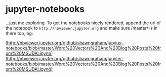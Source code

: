 # jupyter-notebooks

...just me exploring. To get the notebooks nicely rendered, append the url of the notebook to `http://nbviewer.jupyter.org` and make sure /master/ is in there too, eg:

[http://nbviewer.jupyter.org/github/shawngraham/jupyter-notebooks/blob/master/Word%20Vectors%20And%20Blog%20Posts%20from%20MSUDAI.ipynb](http://nbviewer.jupyter.org/github/shawngraham/jupyter-notebooks/blob/master/Word%20Vectors%20And%20Blog%20Posts%20from%20MSUDAI.ipynb)
